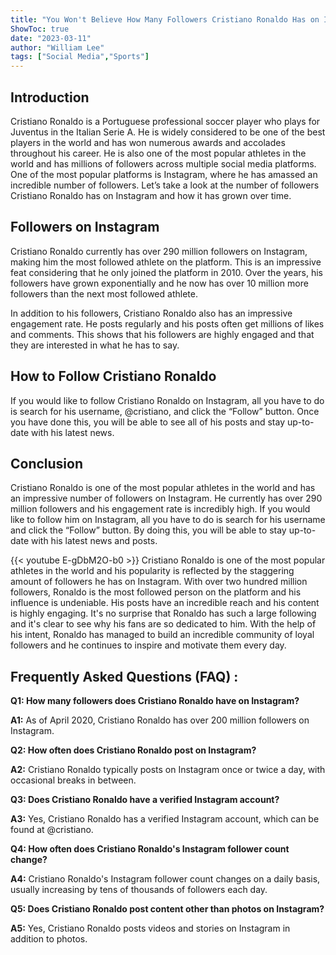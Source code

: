 ```yaml
---
title: "You Won't Believe How Many Followers Cristiano Ronaldo Has on Instagram - See the Live Count Now!"
ShowToc: true 
date: "2023-03-11"
author: "William Lee" 
tags: ["Social Media","Sports"]
---
```

## Introduction 

Cristiano Ronaldo is a Portuguese professional soccer player who plays for Juventus in the Italian Serie A. He is widely considered to be one of the best players in the world and has won numerous awards and accolades throughout his career. He is also one of the most popular athletes in the world and has millions of followers across multiple social media platforms. One of the most popular platforms is Instagram, where he has amassed an incredible number of followers. Let’s take a look at the number of followers Cristiano Ronaldo has on Instagram and how it has grown over time. 

## Followers on Instagram 

Cristiano Ronaldo currently has over 290 million followers on Instagram, making him the most followed athlete on the platform. This is an impressive feat considering that he only joined the platform in 2010. Over the years, his followers have grown exponentially and he now has over 10 million more followers than the next most followed athlete. 

In addition to his followers, Cristiano Ronaldo also has an impressive engagement rate. He posts regularly and his posts often get millions of likes and comments. This shows that his followers are highly engaged and that they are interested in what he has to say. 

## How to Follow Cristiano Ronaldo

If you would like to follow Cristiano Ronaldo on Instagram, all you have to do is search for his username, @cristiano, and click the “Follow” button. Once you have done this, you will be able to see all of his posts and stay up-to-date with his latest news. 

## Conclusion 

Cristiano Ronaldo is one of the most popular athletes in the world and has an impressive number of followers on Instagram. He currently has over 290 million followers and his engagement rate is incredibly high. If you would like to follow him on Instagram, all you have to do is search for his username and click the “Follow” button. By doing this, you will be able to stay up-to-date with his latest news and posts.

{{< youtube E-gDbM2O-b0 >}} 
Cristiano Ronaldo is one of the most popular athletes in the world and his popularity is reflected by the staggering amount of followers he has on Instagram. With over two hundred million followers, Ronaldo is the most followed person on the platform and his influence is undeniable. His posts have an incredible reach and his content is highly engaging. It's no surprise that Ronaldo has such a large following and it's clear to see why his fans are so dedicated to him. With the help of his intent, Ronaldo has managed to build an incredible community of loyal followers and he continues to inspire and motivate them every day.

## Frequently Asked Questions (FAQ) :
**Q1: How many followers does Cristiano Ronaldo have on Instagram?**

**A1:** As of April 2020, Cristiano Ronaldo has over 200 million followers on Instagram.

**Q2: How often does Cristiano Ronaldo post on Instagram?**

**A2:** Cristiano Ronaldo typically posts on Instagram once or twice a day, with occasional breaks in between.

**Q3: Does Cristiano Ronaldo have a verified Instagram account?**

**A3:** Yes, Cristiano Ronaldo has a verified Instagram account, which can be found at @cristiano.

**Q4: How often does Cristiano Ronaldo's Instagram follower count change?**

**A4:** Cristiano Ronaldo's Instagram follower count changes on a daily basis, usually increasing by tens of thousands of followers each day.

**Q5: Does Cristiano Ronaldo post content other than photos on Instagram?**

**A5:** Yes, Cristiano Ronaldo posts videos and stories on Instagram in addition to photos.


